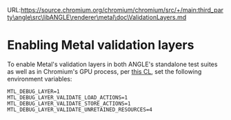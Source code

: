 URL:https://source.chromium.org/chromium/chromium/src/+/main:third_party\angle\src\libANGLE\renderer\metal\doc\ValidationLayers.md
# Enabling Metal validation layers

To enable Metal's validation layers in both ANGLE's standalone test
suites as well as in Chromium's GPU process, per [this
CL](https://chromium-review.googlesource.com/c/chromium/src/+/3584863),
set the following environment variables:

```
MTL_DEBUG_LAYER=1
MTL_DEBUG_LAYER_VALIDATE_LOAD_ACTIONS=1
MTL_DEBUG_LAYER_VALIDATE_STORE_ACTIONS=1
MTL_DEBUG_LAYER_VALIDATE_UNRETAINED_RESOURCES=4
```

